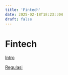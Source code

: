 ```yaml
---
title: 'Fintech'
date: 2025-02-18T18:23::04
draft: false
---
```


# Fintech

[Intro](Fintech%20165ecfcbaa4780109d43c53bc9aebff7/Intro%20165ecfcbaa478012b646f06931567f54.md)

[Regulasi](Fintech%20165ecfcbaa4780109d43c53bc9aebff7/Regulasi%20165ecfcbaa4780008361ef3dfee89307.md)
